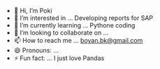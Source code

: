 - 👋 Hi, I’m Poki
- 👀 I’m interested in ... Developing reports for SAP
- 🌱 I’m currently learning ... Pythone coding
- 💞️ I’m looking to collaborate on ...
- 📫 How to reach me ... boyan.bk@gmail.com
- 😄 Pronouns: ...
- ⚡ Fun fact: ... I just love Pandas 

<!---
poki224/poki224 is a ✨ special ✨ repository because its `README.md` (this file) appears on your GitHub profile.
You can click the Preview link to take a look at your changes.
--->
